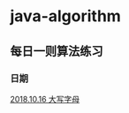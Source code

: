 # java-algorithm

## 每日一则算法练习

### 日期

[2018.10.16 大写字母](https://github.com/aSoloist/java-algorithm/blob/master/doc/10.16/10.16-%E5%A4%A7%E5%86%99%E5%AD%97%E6%AF%8D.md)
